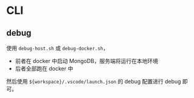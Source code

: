 # CLI

## debug

使用 `debug-host.sh` 或 `debug-docker.sh`，

- 前者在 docker 中启动 MongoDB，服务端将运行在本地环境
- 后者全部跑在 docker 中

然后使用 `${workspace}/.vscode/launch.json` 的 debug 配置进行 debug 即可。
